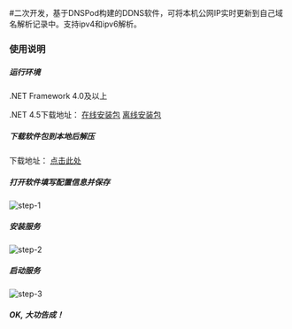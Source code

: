 #二次开发，基于DNSPod构建的DDNS软件，可将本机公网IP实时更新到自己域名解析记录中。支持ipv4和ipv6解析。

### 使用说明

##### 运行环境
.NET Framework 4.0及以上  

.NET 4.5下载地址： [在线安装包](http://go.microsoft.com/fwlink/?LinkId=225704) [离线安装包](http://go.microsoft.com/fwlink/?LinkId=225702)

##### 下载软件包到本地后解压
下载地址： [点击此处](https://gitee.com/zhunian/dynamic-dns/attach_files/958797/download/DynamicDNS.zip)

##### 打开软件填写配置信息并保存 
![step-1](https://gitee.com/zhunian/dynamic-dns/raw/master/DNSPng/1.png)

##### 安装服务
![step-2](https://gitee.com/zhunian/dynamic-dns/raw/master/DNSPng/2.png)

##### 启动服务
![step-3](https://gitee.com/zhunian/dynamic-dns/raw/master/DNSPng/3.png)

##### OK, 大功告成！
